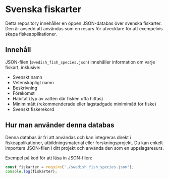 # Svenska fiskarter

Detta repository innehåller en öppen JSON-databas över svenska fiskarter. Den är avsedd att användas som en resurs för utvecklare för att exempelvis skapa fiskeapplikationer.

## Innehåll

JSON-filen (`swedish_fish_species.json`) innehåller information om varje fiskart, inklusive:

- Svenskt namn
- Vetenskapligt namn
- Beskrivning
- Förekomst
- Habitat (typ av vatten där fisken ofta hittas)
- Minimimått (rekommenderade eller lagstadgade minimimått för fiske)
- Svenskt fiskerekord 

## Hur man använder denna databas

Denna databas är fri att användas och kan integreras direkt i fiskeapplikationer, utbildningsmaterial eller forskningsprojekt. Du kan enkelt importera JSON-filen i ditt projekt och använda den som en uppslagsresurs.

Exempel på kod för att läsa in JSON-filen:

```javascript
const fiskarter = require('./swedish_fish_species.json');
console.log(fiskarter);
```
